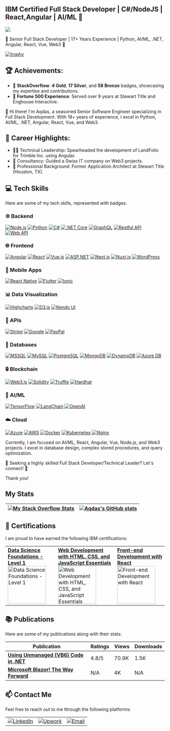 ## IBM Certified Full Stack Developer | C#/NodeJS | React,Angular | AI/ML 👋
![](https://komarev.com/ghpvc/?username=aqiftekhar&color=blue)


🌟 Senior Full Stack Developer | 17+ Years Experience | Python, AI/ML, .NET, Angular, React, Vue, Web3 🌟

[![trophy](https://github-profile-trophy.vercel.app/?username=aqiftekhar)](https://github.com/ryo-ma/github-profile-trophy)

## 🏆 Achievements:
- 🏅 **StackOverflow**: **4 Gold**, **17 Silver**, and **58 Bronze** badges, showcasing my expertise and contributions.
- 🌟 **Fortune 500 Experience**: Served over 9 years at Stewart Title and Enghouse Interactive.

👋 Hi there! I'm Aqdas, a seasoned Senior Software Engineer specializing in Full Stack Development. With 18+ years of experience, I excel in Python, AI/ML, .NET, Angular, React, Vue, and Web3.

## 🚀 Career Highlights:
- 👨‍💻 Technical Leadership: Spearheaded the development of LandFolio for Trimble Inc. using Angular.
- 💼 Consultancy: Guided a Swiss IT company on Web3 projects.
- 🏢 Professional Background: Former Application Architect at Stewart Title (Houston, TX).

## 💻 Tech Skills

Here are some of my tech skills, represented with badges:

### ⚙️ Backend
[![Node.js](https://img.shields.io/badge/Node.js-339933?style=for-the-badge&logo=node.js&logoColor=white)](https://nodejs.org/)
[![Python](https://img.shields.io/badge/Python-3776AB?style=for-the-badge&logo=python&logoColor=white)](https://www.python.org/)
[![C#](https://img.shields.io/badge/C%23-239120?style=for-the-badge&logo=c-sharp&logoColor=white)](https://docs.microsoft.com/en-us/dotnet/csharp/)
[![.NET Core](https://img.shields.io/badge/.NET%20Core-512BD4?style=for-the-badge&logo=dot-net&logoColor=white)](https://dotnet.microsoft.com/)
[![GraphQL](https://img.shields.io/badge/GraphQL-E10098?style=for-the-badge&logo=graphql&logoColor=white)](https://graphql.org/)
[![Restful API](https://img.shields.io/badge/RESTful%20API-25D366?style=for-the-badge&logo=api&logoColor=white)](https://en.wikipedia.org/wiki/Representational_state_transfer)
[![Web API](https://img.shields.io/badge/Web%20API-2E8B57?style=for-the-badge&logo=api&logoColor=white)](https://en.wikipedia.org/wiki/Web_API)

### 🌐 Frontend
[![Angular](https://img.shields.io/badge/Angular-DD0031?style=for-the-badge&logo=angular&logoColor=white)](https://angular.io/)
[![React](https://img.shields.io/badge/React-61DAFB?style=for-the-badge&logo=react&logoColor=white)](https://reactjs.org/)
[![Vue.js](https://img.shields.io/badge/Vue.js-4FC08D?style=for-the-badge&logo=vue.js&logoColor=white)](https://vuejs.org/)
[![ASP.NET](https://img.shields.io/badge/ASP.NET-5C2D91?style=for-the-badge&logo=aspnet&logoColor=white)](https://dotnet.microsoft.com/apps/aspnet)
[![Next.js](https://img.shields.io/badge/Next.js-000000?style=for-the-badge&logo=next.js&logoColor=white)](https://nextjs.org/)
[![Nuxt.js](https://img.shields.io/badge/Nuxt.js-00C58E?style=for-the-badge&logo=nuxt.js&logoColor=white)](https://nuxtjs.org/)
[![WordPress](https://img.shields.io/badge/WordPress-21759B?style=for-the-badge&logo=wordpress&logoColor=white)](https://wordpress.org/)

### 📱 Mobile Apps
[![React Native](https://img.shields.io/badge/React%20Native-20232A?style=for-the-badge&logo=react&logoColor=61DAFB)](https://reactnative.dev/)
[![Flutter](https://img.shields.io/badge/Flutter-02569B?style=for-the-badge&logo=flutter&logoColor=white)](https://flutter.dev/)
[![Ionic](https://img.shields.io/badge/Ionic-3880FF?style=for-the-badge&logo=ionic&logoColor=white)](https://ionicframework.com/)

### 📊 Data Visualization
[![Highcharts](https://img.shields.io/badge/Highcharts-6E6E6E?style=for-the-badge&logo=highcharts&logoColor=white)](https://www.highcharts.com/)
[![D3.js](https://img.shields.io/badge/D3.js-F9A825?style=for-the-badge&logo=d3.js&logoColor=white)](https://d3js.org/)
[![Kendo UI](https://img.shields.io/badge/Kendo%20UI-0082FC?style=for-the-badge&logo=kendo-ui&logoColor=white)](https://www.telerik.com/kendo-ui)

### 🔗 APIs
[![Stripe](https://img.shields.io/badge/Stripe-635BFF?style=for-the-badge&logo=stripe&logoColor=white)](https://stripe.com/)
[![Google](https://img.shields.io/badge/Google-4285F4?style=for-the-badge&logo=google&logoColor=white)](https://cloud.google.com/)
[![PayPal](https://img.shields.io/badge/PayPal-003087?style=for-the-badge&logo=paypal&logoColor=white)](https://www.paypal.com/)

### 💾 Databases
[![MSSQL](https://img.shields.io/badge/MSSQL-CC2927?style=for-the-badge&logo=microsoft-sql-server&logoColor=white)](https://www.microsoft.com/en-us/sql-server)
[![MySQL](https://img.shields.io/badge/MySQL-4479A1?style=for-the-badge&logo=mysql&logoColor=white)](https://www.mysql.com/)
[![PostgreSQL](https://img.shields.io/badge/PostgreSQL-336791?style=for-the-badge&logo=postgresql&logoColor=white)](https://www.postgresql.org/)
[![MongoDB](https://img.shields.io/badge/MongoDB-47A248?style=for-the-badge&logo=mongodb&logoColor=white)](https://www.mongodb.com/)
[![DynamoDB](https://img.shields.io/badge/DynamoDB-4053D6?style=for-the-badge&logo=amazon-dynamodb&logoColor=white)](https://aws.amazon.com/dynamodb/)
[![Azure DB](https://img.shields.io/badge/Azure%20DB-0089D6?style=for-the-badge&logo=azure&logoColor=white)](https://azure.microsoft.com/en-us/services/sql-database/)

### 🔒 Blockchain
[![Web3.js](https://img.shields.io/badge/Web3.js-F4A4D0?style=for-the-badge&logo=web3.js&logoColor=white)](https://web3js.org/)
[![Solidity](https://img.shields.io/badge/Solidity-363636?style=for-the-badge&logo=solidity&logoColor=white)](https://soliditylang.org/)
[![Truffle](https://img.shields.io/badge/Truffle-3D4F7A?style=for-the-badge&logo=truffle&logoColor=white)](https://www.trufflesuite.com/)
[![Hardhat](https://img.shields.io/badge/Hardhat-4D3C2D?style=for-the-badge&logo=hardhat&logoColor=white)](https://hardhat.org/)

### 🤖 AI/ML
[![TensorFlow](https://img.shields.io/badge/TensorFlow-FF6F00?style=for-the-badge&logo=tensorflow&logoColor=white)](https://www.tensorflow.org/)
[![LangChain](https://img.shields.io/badge/LangChain-007ACC?style=for-the-badge&logo=langchain&logoColor=white)](https://langchain.com/)
[![OpenAI](https://img.shields.io/badge/OpenAI-8C1D40?style=for-the-badge&logo=openai&logoColor=white)](https://openai.com/)

### ☁️ Cloud
[![Azure](https://img.shields.io/badge/Azure-0089D6?style=for-the-badge&logo=microsoft-azure&logoColor=white)](https://azure.microsoft.com/)
[![AWS](https://img.shields.io/badge/AWS-232F3E?style=for-the-badge&logo=amazonaws&logoColor=white)](https://aws.amazon.com/)
[![Docker](https://img.shields.io/badge/Docker-2496ED?style=for-the-badge&logo=docker&logoColor=white)](https://www.docker.com/)
[![Kubernetes](https://img.shields.io/badge/Kubernetes-326CE5?style=for-the-badge&logo=kubernetes&logoColor=white)](https://kubernetes.io/)
[![Nginx](https://img.shields.io/badge/Nginx-009639?style=for-the-badge&logo=nginx&logoColor=white)](https://www.nginx.com/)


Currently, I am focused on AI/ML, React, Angular, Vue, Node.js, and Web3 projects. I excel in database design, complex stored procedures, and query optimization.

🚀 Seeking a highly skilled Full Stack Developer/Technical Leader? Let's connect! 🚀

Thank you! 


## My Stats

| [![My Stack Overflow Stats](https://so-stats-kurt-liao.vercel.app/api?user=2871356)](https://github.com/kurt-liao/so-stats) | [![Aqdas's GitHub stats](https://github-readme-stats.vercel.app/api?username=aqiftekhar)](https://github.com/anuraghazra/github-readme-stats) |
| --- | --- |


## 📜 Certifications

I am proud to have earned the following IBM certifications:

<table>
  <tr>
    <td>
      <strong><a href="https://www.credly.com/badges/f66d29c7-b433-4e5f-b148-26d69719d16e/public_url">Data Science Foundations - Level 1</a></strong><br>
      <img src="https://images.credly.com/size/120x120/images/5ca7b236-6105-4154-ba22-c8ae12ec1d8c/Data_Sci_Found_Level_1_-_CC_-_2019.png" width="120" height="120" alt="Data Science Foundations - Level 1">
    </td>
    <td>
      <strong><a href="https://www.credly.com/badges/0ad7c236-a7f6-45b0-810e-ef8f34501111/public_url">Web Development with HTML, CSS, and JavaScript Essentials</a></strong><br>
      <img src="https://images.credly.com/size/120x120/images/2d1797d5-1de7-4778-8975-9e5c6ec73a1a/image.png" width="120" height="120" alt="Web Development with HTML, CSS, and JavaScript Essentials">
    </td>
    <td>
      <strong><a href="https://www.credly.com/badges/3649bcd8-5773-404d-a8f9-13dfa55d58ae/public_url">Front-end Development with React</a></strong><br>
      <img src="https://images.credly.com/size/120x120/images/6f458365-ea60-44e7-acdd-88d9dd114cf2/image.png" width="120" height="120" alt="Front-end Development with React">
    </td>
  </tr>
</table>


## 📚 Publications

Here are some of my publications along with their stats:

| Publication | Ratings | Views | Downloads |
| --- | --- | --- | --- |
| **[Using Unmanaged (VB6) Code in .NET](https://www.codeproject.com/Articles/154144/Using-Unmanaged-VB6-Code-in-NET)** | 4.8/5 | 70.9K | 1.5K |
| **[Microsoft Blazor! The Way Forward](https://www.linkedin.com/pulse/microsoft-blazor-way-forward-aqdas-iftekhar/)** | N/A | 4K | N/A |


## 📫 Contact Me

Feel free to reach out to me through the following platforms:

<table>
  <tr>
    <td>
      <a href="https://www.linkedin.com/in/aiftekhar/">
        <img src="https://img.shields.io/badge/LinkedIn-Connect-blue?style=for-the-badge&logo=linkedin" alt="LinkedIn">
      </a>
    </td>
    <td>
      <a href="https://www.upwork.com/freelancers/~014f46a668bd15b677/">
        <img src="https://img.shields.io/badge/Upwork-Hire%20Me-orange?style=for-the-badge&logo=upwork" alt="Upwork">
      </a>
    </td>
    <td>
      <a href="mailto:aqdasiftekhar@gmail.com">
        <img src="https://img.shields.io/badge/Email-Contact%20Me-red?style=for-the-badge&logo=gmail" alt="Email">
      </a>
    </td>
  </tr>
</table>
